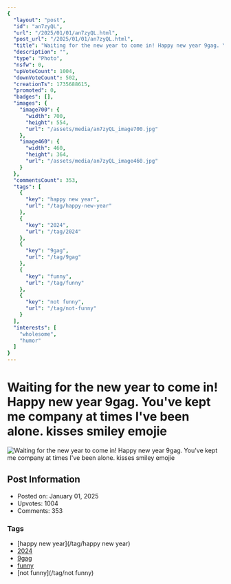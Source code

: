 ```yaml
---
{
  "layout": "post",
  "id": "an7zyQL",
  "url": "/2025/01/01/an7zyQL.html",
  "post_url": "/2025/01/01/an7zyQL.html",
  "title": "Waiting for the new year to come in! Happy new year 9gag. You've kept me company at times I've been alone. **kisses smiley emojie**",
  "description": "",
  "type": "Photo",
  "nsfw": 0,
  "upVoteCount": 1004,
  "downVoteCount": 502,
  "creationTs": 1735688615,
  "promoted": 0,
  "badges": [],
  "images": {
    "image700": {
      "width": 700,
      "height": 554,
      "url": "/assets/media/an7zyQL_image700.jpg"
    },
    "image460": {
      "width": 460,
      "height": 364,
      "url": "/assets/media/an7zyQL_image460.jpg"
    }
  },
  "commentsCount": 353,
  "tags": [
    {
      "key": "happy new year",
      "url": "/tag/happy-new-year"
    },
    {
      "key": "2024",
      "url": "/tag/2024"
    },
    {
      "key": "9gag",
      "url": "/tag/9gag"
    },
    {
      "key": "funny",
      "url": "/tag/funny"
    },
    {
      "key": "not funny",
      "url": "/tag/not-funny"
    }
  ],
  "interests": [
    "wholesome",
    "humor"
  ]
}
---
```


# Waiting for the new year to come in! Happy new year 9gag. You've kept me company at times I've been alone. **kisses smiley emojie**

![Waiting for the new year to come in! Happy new year 9gag. You've kept me company at times I've been alone. **kisses smiley emojie**](/assets/media/an7zyQL_image700.jpg)

## Post Information

- Posted on: January 01, 2025
- Upvotes: 1004
- Comments: 353

### Tags

- [happy new year](/tag/happy new year)
- [2024](/tag/2024)
- [9gag](/tag/9gag)
- [funny](/tag/funny)
- [not funny](/tag/not funny)
